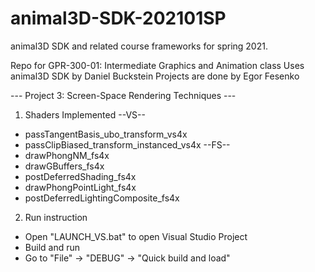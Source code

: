 # animal3D-SDK-202101SP
animal3D SDK and related course frameworks for spring 2021.

Repo for GPR-300-01: Intermediate Graphics and Animation class Uses animal3D SDK by Daniel Buckstein Projects are done by Egor Fesenko

--- Project 3: Screen-Space Rendering Techniques ---

1. Shaders Implemented
--VS--
- passTangentBasis_ubo_transform_vs4x
- passClipBiased_transform_instanced_vs4x
--FS--
- drawPhongNM_fs4x
- drawGBuffers_fs4x
- postDeferredShading_fs4x
- drawPhongPointLight_fs4x
- postDeferredLightingComposite_fs4x

2. Run instruction
- Open "LAUNCH_VS.bat" to open Visual Studio Project
- Build and run
- Go to "File" -> "DEBUG" -> "Quick build and load"
